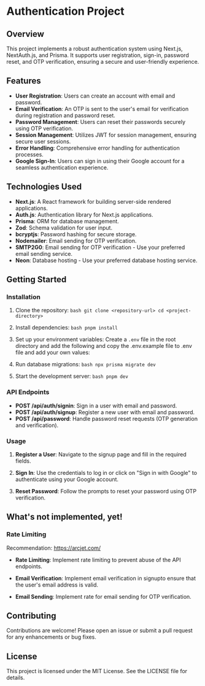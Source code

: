 # Authentication Project

## Overview

This project implements a robust authentication system using Next.js, NextAuth.js, and Prisma. It supports user registration, sign-in, password reset, and OTP verification, ensuring a secure and user-friendly experience.

## Features

- **User Registration**: Users can create an account with email and password.
- **Email Verification**: An OTP is sent to the user's email for verification during registration and password reset.
- **Password Management**: Users can reset their passwords securely using OTP verification.
- **Session Management**: Utilizes JWT for session management, ensuring secure user sessions.
- **Error Handling**: Comprehensive error handling for authentication processes.
- **Google Sign-In**: Users can sign in using their Google account for a seamless authentication experience.

## Technologies Used

- **Next.js**: A React framework for building server-side rendered applications.
- **Auth.js**: Authentication library for Next.js applications.
- **Prisma**: ORM for database management.
- **Zod**: Schema validation for user input.
- **bcryptjs**: Password hashing for secure storage.
- **Nodemailer**: Email sending for OTP verification.
- **SMTP2G0**: Email sending for OTP verification - Use your preferred email sending service.
- **Neon**: Database hosting - Use your preferred database hosting service.

## Getting Started

### Installation

1. Clone the repository:   ```bash
   git clone <repository-url>
   cd <project-directory>   ```

2. Install dependencies:   ```bash
   pnpm install   ```

3. Set up your environment variables:
   Create a `.env` file in the root directory and add the following and copy the .env.example file to .env file and add your own values:

4. Run database migrations:   ```bash
   npx prisma migrate dev   ```

5. Start the development server:   ```bash
   pnpm dev   ```


### API Endpoints

- **POST /api/auth/signin**: Sign in a user with email and password.
- **POST /api/auth/signup**: Register a new user with email and password.
- **POST /api/password**: Handle password reset requests (OTP generation and verification).

### Usage

1. **Register a User**: Navigate to the signup page and fill in the required fields.
2. **Sign In**: Use the credentials to log in or click on "Sign in with Google" to authenticate using your Google account.

3. **Reset Password**: Follow the prompts to reset your password using OTP verification.


## What's not implemented, yet!

### Rate Limiting
Recommendation: https://arcjet.com/ 

- **Rate Limiting**: Implement rate limiting to prevent abuse of the API endpoints.

- **Email Verification**: Implement email verification in signupto ensure that the user's email address is valid.

- **Email Sending**: Implement rate for email sending for OTP verification.


## Contributing

Contributions are welcome! Please open an issue or submit a pull request for any enhancements or bug fixes.


## License

This project is licensed under the MIT License. See the LICENSE file for details.